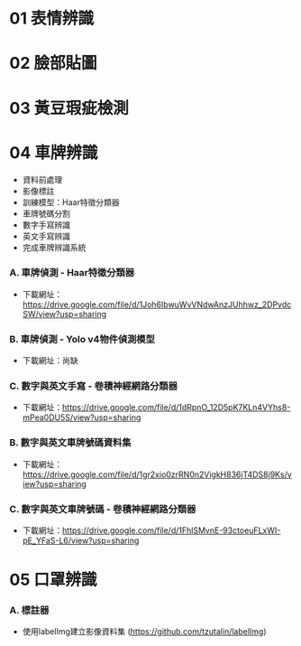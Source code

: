 # 01 表情辨識

# 02 臉部貼圖

# 03 黃豆瑕疵檢測

# 04 車牌辨識
* 資料前處理
* 影像標註
* 訓練模型：Haar特徵分類器
* 車牌號碼分割
* 數字手寫辨識
* 英文手寫辨識
* 完成車牌辨識系統

### A. 車牌偵測 - Haar特徵分類器
* 下載網址：https://drive.google.com/file/d/1Joh6IbwuWvVNdwAnzJUhhwz_2DPvdcSW/view?usp=sharing
### B. 車牌偵測 - Yolo v4物件偵測模型
* 下載網址：尚缺
### C. 數字與英文手寫 - 卷積神經網路分類器
* 下載網址：https://drive.google.com/file/d/1dRpnO_12D5pK7KLn4VYhs8-mPea0DU5S/view?usp=sharing
### B. 數字與英文車牌號碼資料集
* 下載網址：https://drive.google.com/file/d/1gr2xio0zrRN0n2VigkH836jT4DS8j9Ks/view?usp=sharing
### C. 數字與英文車牌號碼 - 卷積神經網路分類器
* 下載網址：https://drive.google.com/file/d/1FhlSMvnE-93ctoeuFLxWI-pE_YFaS-L6/view?usp=sharing

# 05 口罩辨識
### A. 標註器
* 使用labelImg建立影像資料集 (https://github.com/tzutalin/labelImg)
